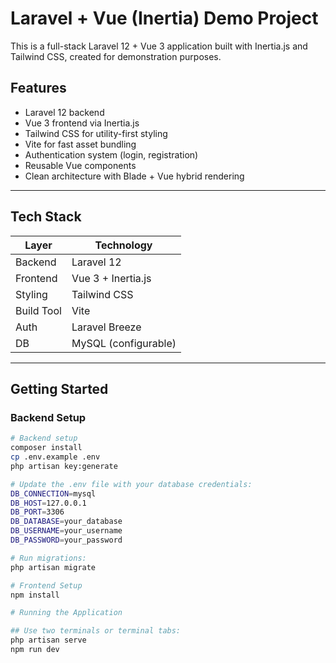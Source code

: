 # Laravel + Vue (Inertia) Demo Project

This is a full-stack Laravel 12 + Vue 3 application built with Inertia.js and Tailwind CSS, created for demonstration purposes.

## Features

- Laravel 12 backend
- Vue 3 frontend via Inertia.js
- Tailwind CSS for utility-first styling
- Vite for fast asset bundling
- Authentication system (login, registration)
- Reusable Vue components
- Clean architecture with Blade + Vue hybrid rendering

---

## Tech Stack

| Layer       | Technology         |
|-------------|--------------------|
| Backend     | Laravel 12         |
| Frontend    | Vue 3 + Inertia.js |
| Styling     | Tailwind CSS       |
| Build Tool  | Vite               |
| Auth        | Laravel Breeze     |
| DB          | MySQL (configurable) |

---

## Getting Started

### Backend Setup

```bash
# Backend setup
composer install
cp .env.example .env
php artisan key:generate

# Update the .env file with your database credentials:
DB_CONNECTION=mysql
DB_HOST=127.0.0.1
DB_PORT=3306
DB_DATABASE=your_database
DB_USERNAME=your_username
DB_PASSWORD=your_password

# Run migrations:
php artisan migrate

# Frontend Setup
npm install

# Running the Application

## Use two terminals or terminal tabs:
php artisan serve
npm run dev
